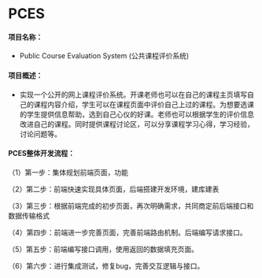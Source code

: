 # PCES
#### 项目名称：

* Public Course Evaluation System (公共课程评价系统)

#### 项目概述：

* 实现一个公开的网上课程评价系统。开课老师也可以在自己的课程主页填写自己的课程内容介绍，学生可以在课程页面中评价自己上过的课程。为想要选课的学生提供信息帮助，选到自己心仪的好课。老师也可以根据学生的评价信息改进自己的课程。同时提供课程讨论区，可以分享课程学习心得，学习经验，讨论问题等。 

#### **PCES整体开发流程：**

（1）第一步：集体规划前端页面，功能

（2）第二步：前端快速实现具体页面，后端搭建开发环境，建库建表

（3）第三步：根据前端完成的初步页面，再次明确需求，共同商定前后端接口和数据传输格式

（4）第四步：前端进一步完善页面，完善前端路由机制。后端编写请求接口。

（5）第五步：前端编写接口调用，使用返回的数据填充页面。

（6）第六步：进行集成测试，修复bug，完善交互逻辑与接口。